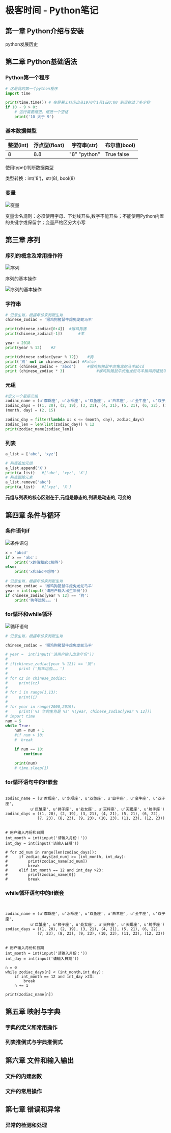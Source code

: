 # 极客时间 - Python笔记

## 第一章 Python介绍与安装

python发展历史

## 第二章 Python基础语法

### Python第一个程序

```python
# 这是我的第一个python程序
import time

print(time.time()) # 在屏幕上打印出从1970年1月1日0:00 到现在过了多少秒
if 10 - 9 > 0:
    # 这行需要缩进，缩进一个空格
    print('10 大于 9')
```

### 基本数据类型

| 整型(int) | 浮点型(float) | 字符串(str)     | 布尔值(bool)  |
| --------- | ------------- | --------------- | ------------- |
| 8         | 8.8           | "8"    "python" | True    false |

使用type()判断数据类型

类型转换：int('8')，str(8), bool(8)

### 变量

![变量](./imgs/变量.png)

变量命名规则：必须使用字母、下划线开头,数字不能开头；不能使用Python内置的关键字或保留字；变量严格区分大小写

## 第三章 序列

### 序列的概念及常用操作符

![序列](./imgs/序列.png)

序列的基本操作

![序列的基本操作](./imgs/序列的基本操作.png)

### 字符串

```python
# 记录生肖，根据年份来判断生肖
chinese_zodiac = '猴鸡狗猪鼠牛虎兔龙蛇马羊'

print(chinese_zodiac[0:4])	#猴鸡狗猪
print(chinese_zodiac[-1])		#羊

year = 2018
print(year % 12)	#2

print(chinese_zodiac[year % 12])	#狗
print('狗' not in chinese_zodiac) #False
print (chinese_zodiac + 'abcd')		#猴鸡狗猪鼠牛虎兔龙蛇马羊abcd
print (chinese_zodiac * 3)				#猴鸡狗猪鼠牛虎兔龙蛇马羊猴鸡狗猪鼠牛虎兔龙蛇马羊猴鸡狗猪鼠牛虎兔龙蛇马羊
```

### 元组

```python
#定义一个星座元组
zodiac_name = (u'摩羯座', u'水瓶座', u'双鱼座', u'白羊座', u'金牛座', u'双子座', u'巨蟹座', u'狮子座', u'处女座', u'天秤座', u'天蝎座', u'射手座')
zodiac_days = ((1, 20), (2, 19), (3, 21), (4, 21), (5, 21), (6, 22), (7, 23), (8, 23), (9, 23), (10, 23), (11, 23), (12, 23))
(month, day) = (2, 15)

zodiac_day = filter(lambda x: x <= (month, day), zodiac_days)
zodiac_len = len(list(zodiac_day)) % 12
print(zodiac_name[zodiac_len])
```

### 列表

```python
a_list = ['abc', 'xyz']

# 列表追加元组
a_list.append('X')
print(a_list)	#['abc', 'xyz', 'X']
# 列表删除元素
a_list.remove('abc')
print(a_list)	#['xyz', 'X']
```

**元组与列表的核心区别在于,元组是静态的,列表是动态的, 可变的**

## 第四章 条件与循环

### 条件语句if

![条件语句](./imgs/条件语句if.png)

```python
x = 'abcd'
if x == 'abc':
    print('x的值和abc相等')
else:
    print('x和abc不想等')
    
# 记录生肖，根据年份来判断生肖
chinese_zodiac = '猴鸡狗猪鼠牛虎兔龙蛇马羊'
year = int(input('请用户输入出生年份'))
if chinese_zodiac[year % 12] == '狗':
    print('狗年运势。。。')
```

### for循环和while循环

![循环语句](./imgs/循环语句.png)

```python
# 记录生肖，根据年份来判断生肖

chinese_zodiac = '猴鸡狗猪鼠牛虎兔龙蛇马羊'

# year =  int(input('请用户输入出生年份'))
#
# if(chinese_zodiac[year % 12]) == '狗':
#     print ('狗年运势。。。')
#
# for cz in chinese_zodiac:
#     print(cz)
#
# for i in range(1,13):
#     print(i)
#
# for year in range(2000,2019):
#     print('%s 年的生肖是 %s' %(year, chinese_zodiac[year % 12]))
# import time
num = 5
while True:
    num = num + 1
    #if num > 10:
    #  break

    if num == 10:
        continue

    print(num)
    # time.sleep(1)
```



### for循环语句中的if嵌套

```

zodiac_name = (u'摩羯座', u'水瓶座', u'双鱼座', u'白羊座', u'金牛座', u'双子座',
           u'巨蟹座', u'狮子座', u'处女座', u'天秤座', u'天蝎座', u'射手座')
zodiac_days = ((1, 20), (2, 19), (3, 21), (4, 21), (5, 21), (6, 22),
              (7, 23), (8, 23), (9, 23), (10, 23), (11, 23), (12, 23))


# 用户输入月份和日期
int_month = int(input('请输入月份：'))
int_day = int(input('请输入日期'))

# for zd_num in range(len(zodiac_days)):
#     if zodiac_days[zd_num] >= (int_month, int_day):
#         print(zodiac_name[zd_num])
#         break
#     elif int_month == 12 and int_day >23:
#         print(zodiac_name[0])
#         break
```



### while循环语句中的if嵌套

```


zodiac_name = (u'摩羯座', u'水瓶座', u'双鱼座', u'白羊座', u'金牛座', u'双子座',
           u'巨蟹座', u'狮子座', u'处女座', u'天秤座', u'天蝎座', u'射手座')
zodiac_days = ((1, 20), (2, 19), (3, 21), (4, 21), (5, 21), (6, 22),
              (7, 23), (8, 23), (9, 23), (10, 23), (11, 23), (12, 23))


# 用户输入月份和日期
int_month = int(input('请输入月份：'))
int_day = int(input('请输入日期'))

n = 0
while zodiac_days[n] < (int_month,int_day):
    if int_month == 12 and int_day >23:
        break
    n += 1

print(zodiac_name[n])

```

## 第五章 映射与字典

### 字典的定义和常用操作

### 列表推倒式与字典推倒式

## 第六章 文件和输入输出

### 文件的内建函数

### 文件的常用操作

## 第七章 错误和异常

### 异常的检测和处理